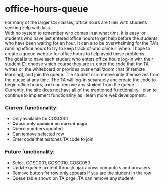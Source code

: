 # office-hours-queue

For many of the larger CS classes, office hours are filled with students seeking help with labs.  
With no system to remember who comes in at what time, it is easy for students who have just entered office hours to
get help before the students who have been waiting for an hour. It can also be overwhelming for the TA's running office hours
to try to keep track of who came in when. I hope to create a queue website for office hours to help avoid these problems.  
The goal is to have each student who enters office hours log-in with their student ID, choose which course they are in, enter the code that the TA writes on the whiteboard
or provides over email/zoom chat (if remote learning), and join the queue. The student can remove only themselves from the queue at any time. The TA will log-in separately and create the code to begin office hours, and can remove any student from the queue.  
Currently, the site does not have all of the mentioned functionality. I plan to continue to implement functionality as I learn more web development.

### Current functionality:

- Only available for COSC001
- Queue only updated on current page
- Queue numbers updated
- Can remove selected row
- Enter code that matches TA code to join

### Future functionality:

- Select COSC001, COSC010, COSC050
- Update queue content through ajax across computers and browsers
- Remove button for row only appears if you are the student in the row
- Queue table shown on TA page, TA can remove any student
